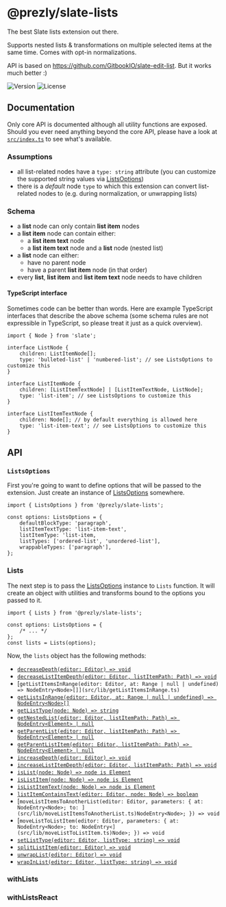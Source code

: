# @prezly/slate-lists

The best Slate lists extension out there.

Supports nested lists & transformations on multiple selected items at the same time. Comes with opt-in normalizations.

API is based on https://github.com/GitbookIO/slate-edit-list. But it works much better :)

![Version](https://img.shields.io/npm/v/@prezly/slate-lists)
![License](https://img.shields.io/npm/l/@prezly/slate-lists)

## Documentation

Only core API is documented although all utility functions are exposed. Should you ever need anything beyond the core API, please have a look at [`src/index.ts`](src/index.ts) to see what's available.

### Assumptions

-   all list-related nodes have a `type: string` attribute (you can customize the supported string values via [ListsOptions](src/types.ts))
-   there is a _default_ node `type` to which this extension can convert list-related nodes to (e.g. during normalization, or unwrapping lists)

### Schema

-   a **list** node can only contain **list item** nodes
-   a **list item** node can contain either:
    -   a **list item text** node
    -   a **list item text** node and a **list** node (nested list)
-   a **list** node can either:
    -   have no parent node
    -   have a parent **list item** node (in that order)
-   every **list**, **list item** and **list item text** node needs to have children

#### TypeScript interface

Sometimes code can be better than words. Here are example TypeScript interfaces that describe the above schema (some schema rules are not expressible in TypeScript, so please treat it just as a quick overview).

```tsx
import { Node } from 'slate';

interface ListNode {
    children: ListItemNode[];
    type: 'bulleted-list' | 'numbered-list'; // see ListsOptions to customize this
}

interface ListItemNode {
    children: [ListItemTextNode] | [ListItemTextNode, ListNode];
    type: 'list-item'; // see ListsOptions to customize this
}

interface ListItemTextNode {
    children: Node[]; // by default everything is allowed here
    type: 'list-item-text'; // see ListsOptions to customize this
}
```

## API

### `ListsOptions`

First you're going to want to define options that will be passed to the extension. Just create an instance of [ListsOptions](src/types.ts) somewhere.

```tsx
import { ListsOptions } from '@prezly/slate-lists';

const options: ListsOptions = {
    defaultBlockType: 'paragraph',
    listItemTextType: 'list-item-text',
    listItemType: 'list-item,
    listTypes: ['ordered-list', 'unordered-list'],
    wrappableTypes: ['paragraph'],
};
```

### Lists

The next step is to pass the [ListsOptions](src/types.ts) instance to `Lists` function. It will create an object with utilities and transforms bound to the options you passed to it.

```tsx
import { Lists } from '@prezly/slate-lists';

const options: ListsOptions = {
    /* ... */
};
const lists = Lists(options);
```

Now, the `lists` object has the following methods:

-   [`decreaseDepth(editor: Editor) => void`](src/lib/decreaseDepth.ts)
-   [`decreaseListItemDepth(editor: Editor, listItemPath: Path) => void`](src/lib/decreaseListItemDepth.ts)
-   [`getListItemsInRange(editor: Editor, at: Range | null | undefined) => NodeEntry<Node>[]](src/lib/getListItemsInRange.ts)`
-   [`getListsInRange(editor: Editor, at: Range | null | undefined) => NodeEntry<Node>[]`](src/lib/getListsInRange.ts)
-   [`getListType(node: Node) => string`](src/lib/getListType.ts)
-   [`getNestedList(editor: Editor, listItemPath: Path) => NodeEntry<Element> | null`](src/lib/getNestedList.ts)
-   [`getParentList(editor: Editor, listItemPath: Path) => NodeEntry<Element> | null`](src/lib/getParentList.ts)
-   [`getParentListItem(editor: Editor, listItemPath: Path) => NodeEntry<Element> | null`](src/lib/getParentListItem.ts)
-   [`increaseDepth(editor: Editor) => void`](src/lib/increaseDepth.ts)
-   [`increaseListItemDepth(editor: Editor, listItemPath: Path) => void`](src/lib/increaseListItemDepth.ts)
-   [`isList(node: Node) => node is Element`](src/lib/isList.ts)
-   [`isListItem(node: Node) => node is Element`](src/lib/isListItem.ts)
-   [`isListItemText(node: Node) => node is Element`](src/lib/isListItemText.ts)
-   [`listItemContainsText(editor: Editor, node: Node) => boolean`](src/lib/listItemContainsText.ts)
-   [`moveListItemsToAnotherList(editor: Editor, parameters: { at: NodeEntry<Node>; to: ](src/lib/moveListItemsToAnotherList.ts)NodeEntry<Node>; }) => void`
-   [`moveListToListItem(editor: Editor, parameters: { at: NodeEntry<Node>; to: NodeEntry<](src/lib/moveListToListItem.ts)Node>; }) => void`
-   [`setListType(editor: Editor, listType: string) => void`](src/lib/setListType.ts)
-   [`splitListItem(editor: Editor) => void`](src/lib/splitListItem.ts)
-   [`unwrapList(editor: Editor) => void`](src/lib/unwrapList.ts)
-   [`wrapInList(editor: Editor, listType: string) => void`](src/lib/wrapInList.ts)

### withLists

### withListsReact
